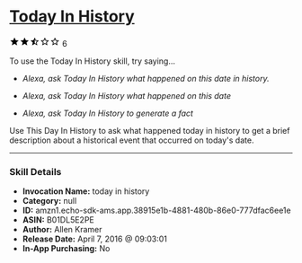 # [Today In History](http://alexa.amazon.com/#skills/amzn1.echo-sdk-ams.app.38915e1b-4881-480b-86e0-777dfac6ee1e)
![2.9 stars](../../images/ic_star_black_18dp_1x.png)![2.9 stars](../../images/ic_star_black_18dp_1x.png)![2.9 stars](../../images/ic_star_half_black_18dp_1x.png)![2.9 stars](../../images/ic_star_border_black_18dp_1x.png)![2.9 stars](../../images/ic_star_border_black_18dp_1x.png) 6

To use the Today In History skill, try saying...

* *Alexa, ask Today In History what happened on this date in history.*

* *Alexa, ask Today In History what happened on this date*

* *Alexa, ask Today In History to generate a fact*

Use This Day In History to ask what happened today in history to get a brief description about a historical event that occurred on today's date.

***

### Skill Details

* **Invocation Name:** today in history
* **Category:** null
* **ID:** amzn1.echo-sdk-ams.app.38915e1b-4881-480b-86e0-777dfac6ee1e
* **ASIN:** B01DL5E2PE
* **Author:** Allen Kramer
* **Release Date:** April 7, 2016 @ 09:03:01
* **In-App Purchasing:** No
